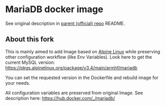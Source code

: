 # MariaDB docker image

See original description in [parent (official) repo](https://github.com/docker-library/mariadb) README.

## About this fork

This is mainly aimed to add Image based on [Alpine Linux](https://www.alpinelinux.org/) while preserving other configuration workflow (like Env Variables). Look here to get the current MySQL version: https://pkgs.alpinelinux.org/package/v3.4/main/armhf/mariadb 

You can set the requested version in the Dockerfile and rebuild image for your needs.

All configuration variables are preserved from original Image. See description here: https://hub.docker.com/_/mariadb/
